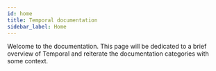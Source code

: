 ```yaml
---
id: home
title: Temporal documentation
sidebar_label: Home
---
```


Welcome to the documentation. This page will be dedicated to a brief overview of Temporal and reiterate the documentation categories with some context.

